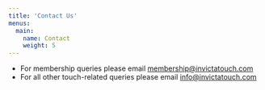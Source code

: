 ```yaml
---
title: 'Contact Us'
menus:
  main:
    name: Contact
    weight: 5
---
```


* For membership queries please email membership@invictatouch.com
* For all other touch-related queries please email info@invictatouch.com
